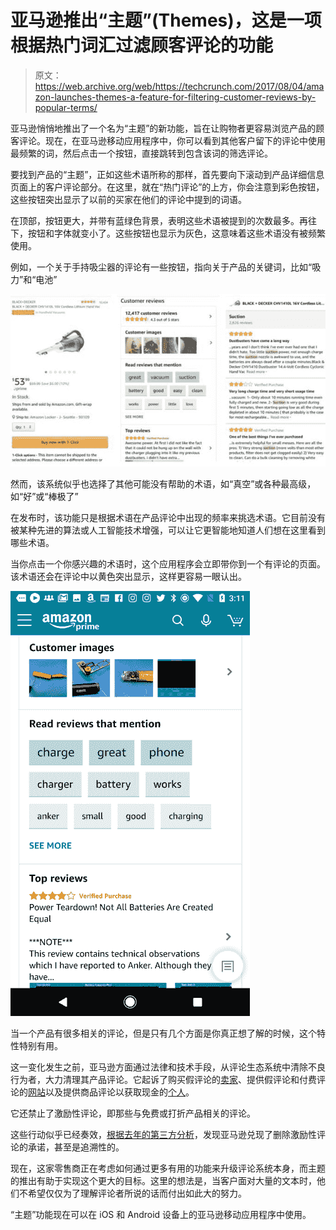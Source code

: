 # 亚马逊推出“主题”(Themes)，这是一项根据热门词汇过滤顾客评论的功能 

> 原文：<https://web.archive.org/web/https://techcrunch.com/2017/08/04/amazon-launches-themes-a-feature-for-filtering-customer-reviews-by-popular-terms/>

亚马逊悄悄地推出了一个名为“主题”的新功能，旨在让购物者更容易浏览产品的顾客评论。现在，在亚马逊移动应用程序中，你可以看到其他客户留下的评论中使用最频繁的词，然后点击一个按钮，直接跳转到包含该词的筛选评论。

要找到产品的“主题”，正如这些术语所称的那样，首先要向下滚动到产品详细信息页面上的客户评论部分。在这里，就在“热门评论”的上方，你会注意到彩色按钮，这些按钮突出显示了以前的买家在他们的评论中提到的词语。

在顶部，按钮更大，并带有蓝绿色背景，表明这些术语被提到的次数最多。再往下，按钮和字体就变小了。这些按钮也显示为灰色，这意味着这些术语没有被频繁使用。

例如，一个关于手持吸尘器的评论有一些按钮，指向关于产品的关键词，比如“吸力”和“电池”

![](img/7d46fd9ca81863f3e7afa5e66bb801d7.png)

然而，该系统似乎也选择了其他可能没有帮助的术语，如“真空”或各种最高级，如“好”或“棒极了”

在发布时，该功能只是根据术语在产品评论中出现的频率来挑选术语。它目前没有被某种先进的算法或人工智能技术增强，可以让它更智能地知道人们想在这里看到哪些术语。

当你点击一个你感兴趣的术语时，这个应用程序会立即带你到一个有评论的页面。该术语还会在评论中以黄色突出显示，这样更容易一眼认出。

![](img/8d2151edd159b4d02f75648569208298.png)

当一个产品有很多相关的评论，但是只有几个方面是你真正想了解的时候，这个特性特别有用。

这一变化发生之前，亚马逊方面通过法律和技术手段，从评论生态系统中清除不良行为者，大力清理其产品评论。它起诉了购买假评论的[卖家](https://web.archive.org/web/20221006211934/https://beta.techcrunch.com/2016/10/27/amazon-sues-more-sellers-for-buying-fake-reviews/)、提供假评论和付费评论的[网站](https://web.archive.org/web/20221006211934/https://beta.techcrunch.com/2016/04/26/amazon-cracks-down-on-fake-reviews-with-another-lawsuit/)以及提供商品评论以获取现金的[个人](https://web.archive.org/web/20221006211934/https://beta.techcrunch.com/2015/10/16/amazon-files-suit-against-individuals-offering-fake-product-reviews-on-fiverr-com/)。

它还禁止了激励性评论，即那些与免费或打折产品相关的评论。

这些行动似乎已经奏效，[根据去年的第三方分析](https://web.archive.org/web/20221006211934/https://beta.techcrunch.com/2016/11/23/amazon-made-good-on-its-promise-to-delete-incentivized-reviews/)，发现亚马逊兑现了删除激励性评论的承诺，甚至是追溯性的。

现在，这家零售商正在考虑如何通过更多有用的功能来升级评论系统本身，而主题的推出有助于实现这个更大的目标。这里的想法是，当客户面对大量的文本时，他们不希望仅仅为了理解评论者所说的话而付出如此大的努力。

“主题”功能现在可以在 iOS 和 Android 设备上的亚马逊移动应用程序中使用。